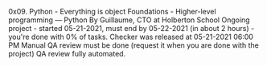 0x09. Python - Everything is object
 Foundations - Higher-level programming ― Python
  By Guillaume, CTO at Holberton School
   Ongoing project - started 05-21-2021, must end by 05-22-2021 (in about 2 hours) - you're done with 0% of tasks.
    Checker was released at 05-21-2021 06:00 PM
     Manual QA review must be done (request it when you are done with the project)
      QA review fully automated.
      